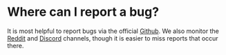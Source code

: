 # Where can I report a bug?

It is most helpful to report bugs via the official [Github](https://github.com/steveseguin/obsninja). We also monitor the [Reddit](https://www.reddit.com/r/VDONinja/) and [Discord](https://discord.gg/6RqafB) channels, though it is easier to miss reports that occur there.
